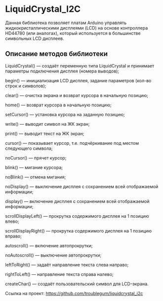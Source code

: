 # LiquidCrystal_I2C

Данная библиотека позволяет платам Arduino управлять жидкокристаллическими дисплеями (LCD) на основе контроллера HD44780 (или аналогах), который используется в большинстве символьных LCD дисплеев.

## Описание методов библиотеки

LiquidCrystal() — создаёт переменную типа LiquidCrystal и принимает параметры подключения дисплея (номера выводов);

begin() — инициализация LCD дисплея, задание параметров (кол-во строк и символов);

clear() — очистка экрана и возврат курсора в начальную позицию;

home() — возврат курсора в начальную позицию;

setCursor() — установка курсора на заданную позицию;

write() — выводит символ на ЖК экран;

print() — выводит текст на ЖК экран;

cursor() — показывает курсор, т.е. подчёркивание под местом следующего символа;

noCursor() — прячет курсор;

blink() — мигание курсора;

noBlink() — отмена мигания;

noDisplay() — выключение дисплея с сохранением всей отображаемой информации;

display() — включение дисплея с сохранением всей отображаемой информации;

scrollDisplayLeft() — прокрутка содержимого дисплея на 1 позицию влево;

scrollDisplayRight() — прокрутка содержимого дисплея на 1 позицию вправо;

autoscroll() — включение автопрокрутки;

noAutoscroll() — выключение автопрокрутки;

leftToRight() — задаёт направление текста слева направо;

rightToLeft() — направление текста справа налево;

createChar() — создаёт пользовательский символ для LCD-экрана.

Ссылка на проект: https://github.com/troublegum/liquidcrystal_i2c
